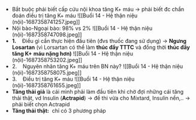 - Bắt buộc phải biết cấp cứu nội khoa tăng K+ máu -> phải biết đc chẩn đoán điều trị tăng K+ máu
![[Buổi 14 - Hệ thận niệu (nội)-1687358741257.jpeg]]
- Nội bào-Ngoại bào: 98% vs 2%
![[Buổi 14 - Hệ thận niệu (nội)-1687358747098.jpeg]]
- **1.**    Điều gì cần thực hiện đầu tiên (đvs thuốc đang sử dụng) -> **Ngưng Losartan** (vì Lorsartan có thể làm **thúc đẩy TTTC** và đồng thời **thúc đẩy tăng K+** **máu nặng hơn)**
![[Buổi 14 - Hệ thận niệu (nội)-1687358753202.jpeg]]
- 2.    Nguyên nhân tăng K+ máu trên BN này?
![[Buổi 14 - Hệ thận niệu (nội)-1687358758075.jpeg]]
- 3.    Điều trị tăng K+ máu
![[Buổi 14 - Hệ thận niệu (nội)-1687358761655.jpeg]]
- **Tăng thải giả** là cái mình phải làm đầu tiên khi chờ đợi những cái tăng thải thật, vd Insulin (**Actrapid**) -> đề thi vừa cho Mixtard, Insulin nền,.. -> phải biết chọn Actrapid
- **Tăng thải thật:**  chỉ có 3 phương pháp